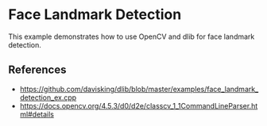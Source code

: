 # Face Landmark Detection

This example demonstrates how to use OpenCV and dlib for face landmark detection.

## References

- https://github.com/davisking/dlib/blob/master/examples/face_landmark_detection_ex.cpp
- https://docs.opencv.org/4.5.3/d0/d2e/classcv_1_1CommandLineParser.html#details